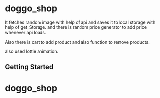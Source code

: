 # doggo_shop

It fetches random image with help of api and saves it to local storage with help of get_Storage. and there is random price generator to add price whenever api loads.

Also there is cart to add product and also function to remove products.

also used lottie animation.

## Getting Started



# doggo_shop
